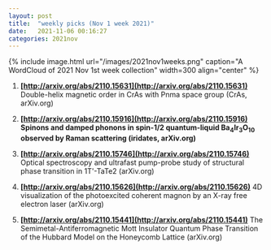 ```yaml
---
layout: post
title:  "weekly picks (Nov 1 week 2021)"
date:   2021-11-06 00:16:27
categories: 2021nov
---
```


{% include image.html url="/images/2021nov1weeks.png" caption="A WordCloud of 2021 Nov 1st week collection" width=300 align="center" %}


1. **[http://arxiv.org/abs/2110.15631](http://arxiv.org/abs/2110.15631)** Double-helix magnetic order in CrAs with Pnma space group (CrAs, arXiv.org)

1. **[http://arxiv.org/abs/2110.15916](http://arxiv.org/abs/2110.15916)** **Spinons and damped phonons in spin-1/2 quantum-liquid Ba$_{4}$Ir${}_3$O${}_{10}$ observed by Raman scattering (iridates, arXiv.org)**

1. **[http://arxiv.org/abs/2110.15746](http://arxiv.org/abs/2110.15746)** Optical spectroscopy and ultrafast pump-probe study of structural phase transition in 1T'-TaTe2 (arXiv.org)

1. **[http://arxiv.org/abs/2110.15626](http://arxiv.org/abs/2110.15626)** 4D visualization of the photoexcited coherent magnon by an X-ray free electron laser (arXiv.org)

1. **[http://arxiv.org/abs/2110.15441](http://arxiv.org/abs/2110.15441)** The Semimetal-Antiferromagnetic Mott Insulator Quantum Phase Transition of the Hubbard Model on the Honeycomb Lattice (arXiv.org)
